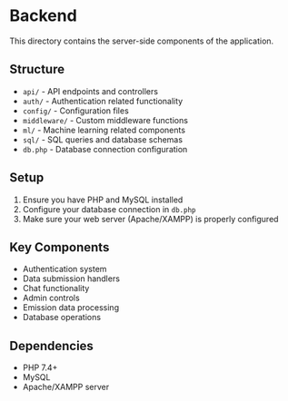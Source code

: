 # Backend

This directory contains the server-side components of the application.

## Structure

- `api/` - API endpoints and controllers
- `auth/` - Authentication related functionality
- `config/` - Configuration files
- `middleware/` - Custom middleware functions
- `ml/` - Machine learning related components
- `sql/` - SQL queries and database schemas
- `db.php` - Database connection configuration

## Setup

1. Ensure you have PHP and MySQL installed
2. Configure your database connection in `db.php`
3. Make sure your web server (Apache/XAMPP) is properly configured

## Key Components

- Authentication system
- Data submission handlers
- Chat functionality
- Admin controls
- Emission data processing
- Database operations

## Dependencies

- PHP 7.4+
- MySQL
- Apache/XAMPP server
